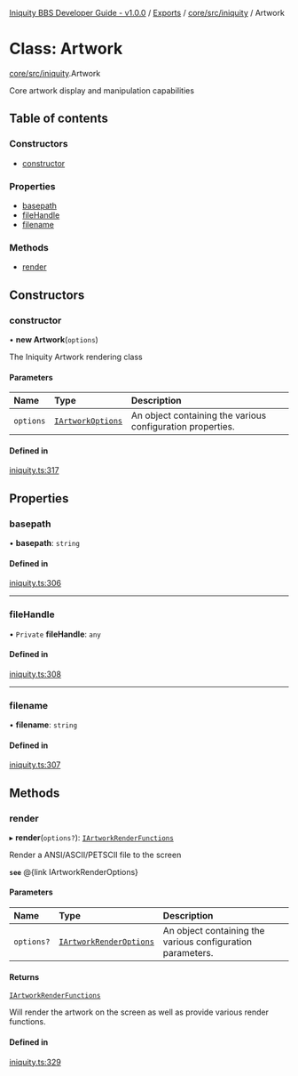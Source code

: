 [Iniquity BBS Developer Guide - v1.0.0](../README.md) / [Exports](../modules.md) / [core/src/iniquity](../modules/core_src_iniquity.md) / Artwork

# Class: Artwork

[core/src/iniquity](../modules/core_src_iniquity.md).Artwork

Core artwork display and manipulation capabilities

## Table of contents

### Constructors

- [constructor](core_src_iniquity.Artwork.md#constructor)

### Properties

- [basepath](core_src_iniquity.Artwork.md#basepath)
- [fileHandle](core_src_iniquity.Artwork.md#filehandle)
- [filename](core_src_iniquity.Artwork.md#filename)

### Methods

- [render](core_src_iniquity.Artwork.md#render)

## Constructors

### constructor

• **new Artwork**(`options`)

The Iniquity Artwork rendering class

#### Parameters

| Name | Type | Description |
| :------ | :------ | :------ |
| `options` | [`IArtworkOptions`](../interfaces/core_src_iniquity.IArtworkOptions.md) | An object containing the various configuration properties. |

#### Defined in

[iniquity.ts:317](https://github.com/iniquitybbs/iniquity/blob/5c3f6f1/packages/core/src/iniquity.ts#L317)

## Properties

### basepath

• **basepath**: `string`

#### Defined in

[iniquity.ts:306](https://github.com/iniquitybbs/iniquity/blob/5c3f6f1/packages/core/src/iniquity.ts#L306)

___

### fileHandle

• `Private` **fileHandle**: `any`

#### Defined in

[iniquity.ts:308](https://github.com/iniquitybbs/iniquity/blob/5c3f6f1/packages/core/src/iniquity.ts#L308)

___

### filename

• **filename**: `string`

#### Defined in

[iniquity.ts:307](https://github.com/iniquitybbs/iniquity/blob/5c3f6f1/packages/core/src/iniquity.ts#L307)

## Methods

### render

▸ **render**(`options?`): [`IArtworkRenderFunctions`](../interfaces/core_src_iniquity.IArtworkRenderFunctions.md)

Render a ANSI/ASCII/PETSCII file to the screen

**`see`** @{link IArtworkRenderOptions}

#### Parameters

| Name | Type | Description |
| :------ | :------ | :------ |
| `options?` | [`IArtworkRenderOptions`](../interfaces/core_src_iniquity.IArtworkRenderOptions.md) | An object containing the various configuration parameters. |

#### Returns

[`IArtworkRenderFunctions`](../interfaces/core_src_iniquity.IArtworkRenderFunctions.md)

Will render the artwork on the screen as well as provide various render functions.

#### Defined in

[iniquity.ts:329](https://github.com/iniquitybbs/iniquity/blob/5c3f6f1/packages/core/src/iniquity.ts#L329)
